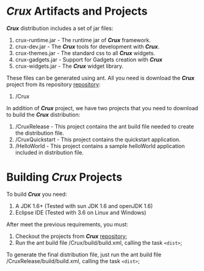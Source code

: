# _**Crux**_ Artifacts and Projects #

_**Crux**_ distribution includes a set of jar files:
  1. crux-runtime.jar - The runtime jar of _**Crux**_ framework.
  1. crux-dev.jar - The _**Crux**_ tools for development with _**Crux**_.
  1. crux-themes.jar - The standard css to all _**Crux**_ widgets.
  1. crux-gadgets.jar - Support for Gadgets creation with _**Crux**_
  1. crux-widgets.jar - The _**Crux**_ widget library.

These files can be generated using ant. All you need is download the _**Crux**_ project from its repository [repository](http://code.google.com/p/crux-framework/source/checkout):
  1. /Crux

In addition of _**Crux**_ project, we have two projects that you need to download to build the _**Crux**_ distribution:
  1. /CruxRelease - This project contains the ant build file needed to create the distribution file.
  1. /CruxQuickstart - This project contains the quickstart application.
  1. /HelloWorld - This project contains a sample helloWorld application included in distribution file.

# Building _**Crux**_ Projects #

To build _**Crux**_ you need:
  1. A JDK 1.6+ (Tested with sun JDK 1.6 and openJDK 1.6)
  1. Eclipse IDE (Tested with 3.6 on Linux and Windows)

After meet the previous requirements, you must:

  1. Checkout the projects from _**Crux**_ [repository](http://code.google.com/p/crux-framework/source/checkout);
  1. Run the ant build file /Crux/build/build.xml, calling the task `<dist>`;

To generate the final distribution file, just run the ant build file /CruxRelease/build/build.xml, calling the task `<dist>`;